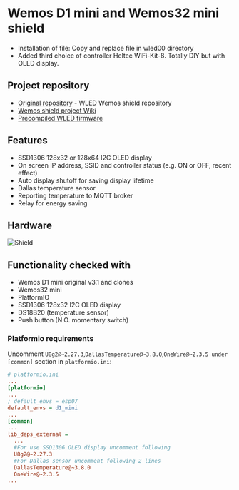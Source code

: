 # Wemos D1 mini and Wemos32 mini shield
-   Installation of file: Copy and replace file in wled00 directory
-   Added third choice of controller Heltec WiFi-Kit-8. Totally DIY but with OLED display.
## Project repository
-   [Original repository](https://github.com/srg74/WLED-wemos-shield) - WLED Wemos shield repository
-   [Wemos shield project Wiki](https://github.com/srg74/WLED-wemos-shield/wiki)
-   [Precompiled WLED firmware](https://github.com/srg74/WLED-wemos-shield/tree/master/resources/Firmware)
## Features
-   SSD1306 128x32 or 128x64 I2C OLED display
-   On screen IP address, SSID and controller status (e.g. ON or OFF, recent effect)
-   Auto display shutoff for saving display lifetime
-   Dallas temperature sensor
-   Reporting temperature to MQTT broker
-   Relay for energy saving

## Hardware
![Shield](https://github.com/srg74/WLED-wemos-shield/blob/master/resources/Images/Assembly_8.jpg)

## Functionality checked with
-   Wemos D1 mini original v3.1 and clones
-   Wemos32 mini
-   PlatformIO
-   SSD1306 128x32 I2C OLED display
-   DS18B20 (temperature sensor)
-   Push button (N.O. momentary switch)

### Platformio requirements
Uncomment `U8g2@~2.27.3`,`DallasTemperature@~3.8.0`,`OneWire@~2.3.5 under` `[common]` section in `platformio.ini`:
```ini
# platformio.ini
...
[platformio]
...
; default_envs = esp07
default_envs = d1_mini
...
[common]
...
lib_deps_external =
  ...
  #For use SSD1306 OLED display uncomment following
  U8g2@~2.27.3
  #For Dallas sensor uncomment following 2 lines
  DallasTemperature@~3.8.0
  OneWire@~2.3.5
...
```
